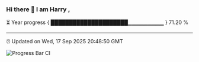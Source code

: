 ### Hi there 👋 I am Harry , 

⏳ Year progress { █████████████████████▁▁▁▁▁▁▁▁▁ } 71.20 %

---

⏰ Updated on Wed, 17 Sep 2025 20:48:50 GMT

![Progress Bar CI](https://github.com/duykhang68/duykhang68/workflows/Progress%20Bar%20CI/badge.svg)
